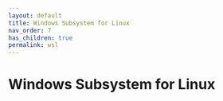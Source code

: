 ```yaml
---
layout: default
title: Windows Subsystem for Linux
nav_order: 7
has_children: true
permalink: wsl
---
```


# Windows Subsystem for Linux